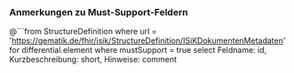 ### Anmerkungen zu Must-Support-Feldern

@```from
	StructureDefinition
where 
    url = 'https://gematik.de/fhir/isik/StructureDefinition/ISiKDokumentenMetadaten' 
for differential.element
where mustSupport = true
select
	Feldname: id, Kurzbeschreibung: short, Hinweise: comment
```